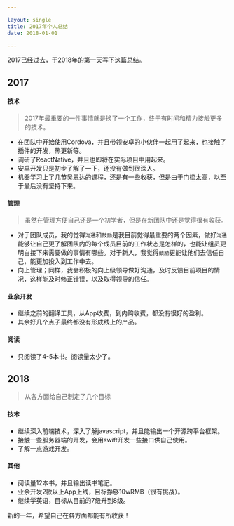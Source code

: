 ```yaml
---

layout: single
title: 2017年个人总结
date: 2018-01-01

---
```


2017已经过去，于2018年的第一天写下这篇总结。

## 2017

#### 技术
> 2017年最重要的一件事情就是换了一个工作，终于有时间和精力接触更多的技术。

* 在团队中开始使用Cordova，并且带领安卓的小伙伴一起用了起来，也接触了插件的开发，热更新等。
* 调研了ReactNative，并且也即将在实际项目中用起来。
* 安卓开发只是初步了解了一下，还没有做到很深入。
* 机器学习上了几节吴恩达的课程，还是有一些收获，但是由于门槛太高，以至于最后没有坚持下来。

#### 管理
> 虽然在管理方便自己还是一个初学者，但是在新团队中还是觉得很有收获。

* 对于团队成员，我的觉得`沟通`和`鼓励`是我目前觉得最重要的两个因素，做好`沟通`能够让自己更了解团队内的每个成员目前的工作状态是怎样的，也能让组员更明白接下来需要做的事情有哪些。对于新人，我觉得`鼓励`更能让他们去信任自己，能更加投入到工作中去。
* 向上管理；同样，我会积极的向上级领导做好沟通，及时反馈目前项目的情况，这样能及时修正错误，以及取得领导的信任。

#### 业余开发
* 继续之前的翻译工具，从App收费，到内购收费，都没有很好的盈利。
* 其余好几个点子最终都没有形成线上的产品。

#### 阅读
* 只阅读了4-5本书。阅读量太少了。

## 2018
> 从各方面给自己制定了几个目标

#### 技术
* 继续深入前端技术，深入了解javascript，并且能输出一个开源跨平台框架。
* 接触一些服务器端的开发，会用swift开发一些接口供自己使用。
* 了解一点游戏开发。

#### 其他
* 阅读量12本书，并且输出读书笔记。
* 业余开发2款以上App上线，目标挣够10wRMB（很有挑战）。
* 继续学英语，目标从目前的7级升到8级。

新的一年，希望自己在各方面都能有所收获！
